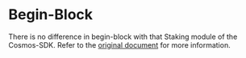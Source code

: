 <!--
order: 4
-->

# Begin-Block

There is no difference in begin-block with that Staking module of the Cosmos-SDK. Refer to the [original document](../../staking/spec/04_begin_block.md) for more information.

